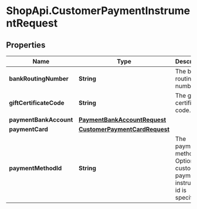 # ShopApi.CustomerPaymentInstrumentRequest

## Properties

Name | Type | Description | Notes
------------ | ------------- | ------------- | -------------
**bankRoutingNumber** | **String** | The bank routing number. | [optional] 
**giftCertificateCode** | **String** | The gift certificate code. | [optional] 
**paymentBankAccount** | [**PaymentBankAccountRequest**](PaymentBankAccountRequest.md) |  | [optional] 
**paymentCard** | [**CustomerPaymentCardRequest**](CustomerPaymentCardRequest.md) |  | [optional] 
**paymentMethodId** | **String** | The payment method id. Optional if a customer payment instrument id is specified. | [optional] 


